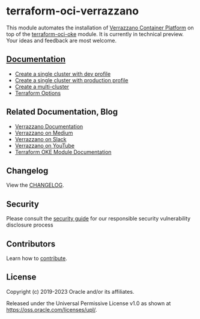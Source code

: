 [uri-changelog]: https://github.com/oracle-terraform-modules/terraform-oci-verrazzano/blob/main/docs/CHANGELOG.md
[uri-contribute]: https://github.com/oracle-terraform-modules/terraform-oci-verrazzano/blob/main/CONTRIBUTING.md
[uri-docs]: https://github.com/oracle-terraform-modules/terraform-oci-verrazzano/blob/main/docs/content/docs
[uri-multi-cluster]: ./docs/3.-multi-cluster/
[uri-single-cluster-dev]: ./docs/1.-single-cluster-dev/
[uri-single-cluster-prod]: ./docs/2.-single-cluster-prod/
[uri-terraform-oci-oke]: https://github.com/oracle-terraform-modules/terraform-oci-oke
[uri-terraform-options]: ./docs/5.-terraform-options/
[uri-verrazzano]: https://verrazzano.io
[uri-verrazzano-medium]: https://medium.com/verrazzano
[uri-verrazzano-slack]: https://bit.ly/3gOeRJn
[uri-verrazzano-youtube]: https://www.youtube.com/@verrazzano_io

# terraform-oci-verrazzano

This module automates the installation of [Verrazzano Container Platform][uri-verrazzano] on top of the [terraform-oci-oke][uri-terraform-oci-oke] module. It is currently in technical preview. Your ideas and feedback are most welcome.

## [Documentation][uri-docs]

* [Create a single cluster with dev profile][uri-single-cluster-dev]
* [Create a single cluster with production profile][uri-single-cluster-prod]
* [Create a multi-cluster][uri-multi-cluster]
* [Terraform Options][uri-terraform-options]


## Related Documentation, Blog

* [Verrazzano Documentation][uri-verrazzano]
* [Verrazzano on Medium][uri-verrazzano-medium]
* [Verrazzano on Slack][uri-verrazzano-slack]
* [Verrazzano on YouTube][uri-verrazzano-youtube]
* [Terraform OKE Module Documentation][uri-terraform-oci-oke]

## Changelog

View the [CHANGELOG][uri-changelog].

## Security

Please consult the [security guide](./docs/SECURITY.md) for our responsible security vulnerability disclosure process

## Contributors

Learn how to [contribute][uri-contribute].


## License

Copyright (c) 2019-2023 Oracle and/or its affiliates.

Released under the Universal Permissive License v1.0 as shown at
<https://oss.oracle.com/licenses/upl/>.